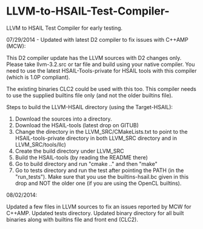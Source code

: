 LLVM-to-HSAIL-Test-Compiler-
============================

LLVM to HSAIL Test Compiler for early testing. 


07/29/2014 - Updated with latest D2 compiler to fix issues with C++AMP (MCW):

This D2 compiler update has the LLVM sources with D2 changes only. Please take llvm-3.2.src
or tar file and build using your native compiler. You need to use the latest HSAIL-Tools-private 
for HSAIL tools with this compiler (which is 1.0P compliant).

The existing binaries CLC2 could be used with this too. This compiler needs to use the supplied 
builtins file only (and not the older builtins file).

Steps to build the LLVM-HSAIL directory (using the Target-HSAIL):

 1. Download the sources into a directory. 
 2. Download the HSAIL-tools (latest drop on GITUB)
 3. Change the directory in the LLVM_SRC/CMakeLists.txt to point to the HSAIL-tools-private directory
 in both LLVM_SRC directory and in LLVM_SRC/tools/llc)
 4. Create the build directory under LLVM_SRC 
 5. Build the HSAIL-tools (by reading the README there)
 6. Go to build directory and run "cmake .." and then "make"
 7. Go to tests directory and run the test after pointing the PATH (in the "run_tests"). Make sure that you use the builtins-hsail.bc given in this drop and NOT the older one (if you are using the OpenCL builtins).

08/02/2014: 

Updated a few files in LLVM sources to fix an issues reported by MCW for C++AMP.
Updated tests directory.
Updated binary directory for all built binaries along with builtins file and front end (CLC2).
